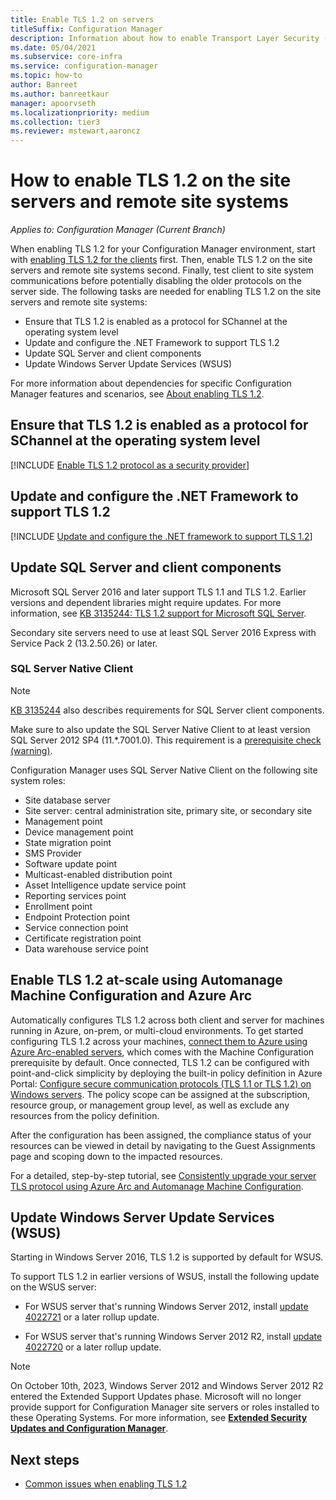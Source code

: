 ```yaml
---
title: Enable TLS 1.2 on servers
titleSuffix: Configuration Manager
description: Information about how to enable Transport Layer Security (TLS) 1.2 for Configuration Manager site servers and remote site systems.
ms.date: 05/04/2021
ms.subservice: core-infra
ms.service: configuration-manager
ms.topic: how-to
author: Banreet
ms.author: banreetkaur
manager: apoorvseth
ms.localizationpriority: medium
ms.collection: tier3
ms.reviewer: mstewart,aaroncz 
---
```


# How to enable TLS 1.2 on the site servers and remote site systems

*Applies to: Configuration Manager (Current Branch)*

When enabling TLS 1.2 for your Configuration Manager environment, start with [enabling TLS 1.2 for the clients](enable-tls-1-2-client.md) first. Then, enable TLS 1.2 on the site servers and remote site systems second. Finally, test client to site system communications before potentially disabling the older protocols on the server side. The following tasks are needed for enabling TLS 1.2 on the site servers and remote site systems:

- Ensure that TLS 1.2 is enabled as a protocol for SChannel at the operating system level
- Update and configure the .NET Framework to support TLS 1.2
- Update SQL Server and client components
- Update Windows Server Update Services (WSUS)

For more information about dependencies for specific Configuration Manager features and scenarios, see [About enabling TLS 1.2](enable-tls-1-2.md).

## <a name="bkmk_protocol"></a> Ensure that TLS 1.2 is enabled as a protocol for SChannel at the operating system level

[!INCLUDE [Enable TLS 1.2 protocol as a security provider](includes/enable-tls-1-2-protocol-security-provider.md)]

## <a name="bkmk_net"></a> Update and configure the .NET Framework to support TLS 1.2

[!INCLUDE [Update and configure the .NET framework to support TLS 1.2](includes/update-net-framework-to-support-tls-1-2.md)]


## <a name="bkmk_sql"></a> Update SQL Server and client components

Microsoft SQL Server 2016 and later support TLS 1.1 and TLS 1.2. Earlier versions and dependent libraries might require updates. For more information, see [KB 3135244: TLS 1.2 support for Microsoft SQL Server](https://support.microsoft.com/topic/kb3135244-tls-1-2-support-for-microsoft-sql-server-e4472ef8-90a9-13c1-e4d8-44aad198cdbe).

Secondary site servers need to use at least SQL Server 2016 Express with Service Pack 2 (13.2.50.26) or later.

### <a name="bkmk_sql-client"></a> SQL Server Native Client

> [!NOTE]
> [KB 3135244](https://support.microsoft.com/topic/kb3135244-tls-1-2-support-for-microsoft-sql-server-e4472ef8-90a9-13c1-e4d8-44aad198cdbe) also describes requirements for SQL Server client components.

Make sure to also update the SQL Server Native Client to at least version SQL Server 2012 SP4 (11.*.7001.0). This requirement is a [prerequisite check (warning)](../../servers/deploy/install/list-of-prerequisite-checks.md#sql-server-native-client).

Configuration Manager uses SQL Server Native Client on the following site system roles:

- Site database server
- Site server: central administration site, primary site, or secondary site
- Management point
- Device management point
- State migration point
- SMS Provider
- Software update point
- Multicast-enabled distribution point
- Asset Intelligence update service point
- Reporting services point
- Enrollment point
- Endpoint Protection point
- Service connection point
- Certificate registration point
- Data warehouse service point

## Enable TLS 1.2 at-scale using Automanage Machine Configuration and Azure Arc

Automatically configures TLS 1.2 across both client and server for machines running in Azure, on-prem, or multi-cloud environments. To get started configuring TLS 1.2 across your machines, [connect them to Azure using Azure Arc-enabled servers](/azure/azure-arc/servers/learn/quick-enable-hybrid-vm), which comes with the Machine Configuration prerequisite by default. Once connected, TLS 1.2 can be configured with point-and-click simplicity by deploying the built-in policy definition in Azure Portal: [Configure secure communication protocols (TLS 1.1 or TLS 1.2) on Windows servers](https://ms.portal.azure.com/#view/Microsoft_Azure_Policy/PolicyDetailBlade/definitionId/%2Fproviders%2FMicrosoft.Authorization%2FpolicyDefinitions%2F828ba269-bf7f-4082-83dd-633417bc391d). The policy scope can be assigned at the subscription, resource group, or management group level, as well as exclude any resources from the policy definition.

After the configuration has been assigned, the compliance status of your resources can be viewed in detail by navigating to the Guest Assignments page and scoping down to the impacted resources.

For a detailed, step-by-step tutorial, see [Consistently upgrade your server TLS protocol using Azure Arc and Automanage Machine Configuration](https://techcommunity.microsoft.com/t5/azure-arc-blog/consistently-upgrade-your-server-tls-protocol-using-azure-arc/ba-p/3664217).


## <a name="bkmk_wsus"></a> Update Windows Server Update Services (WSUS)

Starting in Windows Server 2016, TLS 1.2 is supported by default for WSUS. 

To support TLS 1.2 in earlier versions of WSUS, install the following update on the WSUS server:

- For WSUS server that's running Windows Server 2012, install [update 4022721](https://support.microsoft.com/topic/june-27-2017-kb4022721-preview-of-monthly-rollup-16a4b074-5202-c1c3-2c8a-34c1edd452f8) or a later rollup update.

- For WSUS server that's running Windows Server 2012 R2, install [update 4022720](https://support.microsoft.com/topic/june-27-2017-kb4022720-preview-of-monthly-rollup-b98970bb-6f11-46c3-8681-a6b85d5d8eb4) or a later rollup update.

> [!NOTE]
> On October 10th, 2023, Windows Server 2012 and Windows Server 2012 R2 entered the Extended Support Updates phase. Microsoft will no longer provide support for Configuration Manager site servers or roles installed to these Operating Systems. For more information, see **[Extended Security Updates and Configuration Manager](/mem/configmgr/core/plan-design/configs/supported-operating-systems-for-clients-and-devices)**.
## Next steps
- [Common issues when enabling TLS 1.2](enable-tls-1-2-troubleshoot.md)
